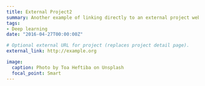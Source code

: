 ```yaml
---
title: External Project2
summary: Another example of linking directly to an external project website using `external_link`.
tags:
- Deep learning
date: "2016-04-27T00:00:00Z"

# Optional external URL for project (replaces project detail page).
external_link: http://example.org

image:
  caption: Photo by Toa Heftiba on Unsplash
  focal_point: Smart
---
```

